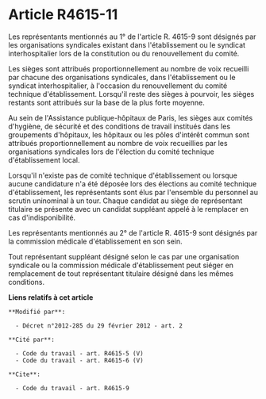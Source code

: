 # Article R4615-11

Les représentants mentionnés au 1° de l'article R. 4615-9 sont désignés par les organisations syndicales existant dans
l'établissement ou le syndicat interhospitalier lors de la constitution ou du renouvellement du comité. 

Les sièges sont attribués proportionnellement au nombre de voix recueilli par chacune des organisations syndicales, dans
l'établissement ou le syndicat interhospitalier, à l'occasion du renouvellement du comité technique d'établissement.
Lorsqu'il reste des sièges à pourvoir, les sièges restants sont attribués sur la base de la plus forte moyenne.

Au sein de l'Assistance publique-hôpitaux de Paris, les sièges aux comités d'hygiène, de sécurité et des conditions de
travail institués dans les groupements d'hôpitaux, les hôpitaux ou les pôles d'intérêt commun sont attribués
proportionnellement au nombre de voix recueillies par les organisations syndicales lors de l'élection du comité technique
d'établissement local. 

Lorsqu'il n'existe pas de comité technique d'établissement ou lorsque aucune candidature n'a été déposée lors des élections
au comité technique d'établissement, les représentants sont élus par l'ensemble du personnel au scrutin uninominal à un tour.
Chaque candidat au siège de représentant titulaire se présente avec un candidat suppléant appelé à le remplacer en cas
d'indisponibilité. 

Les représentants mentionnés au 2° de l'article R. 4615-9 sont désignés par la commission médicale d'établissement en son
sein. 

Tout représentant suppléant désigné selon le cas par une organisation syndicale ou la commission médicale d'établissement
peut siéger en remplacement de tout représentant titulaire désigné dans les mêmes conditions.

**Liens relatifs à cet article**

	**Modifié par**:

	  - Décret n°2012-285 du 29 février 2012 - art. 2

	**Cité par**:

	  - Code du travail - art. R4615-5 (V)
	  - Code du travail - art. R4615-6 (V)

	**Cite**:

	  - Code du travail - art. R4615-9
